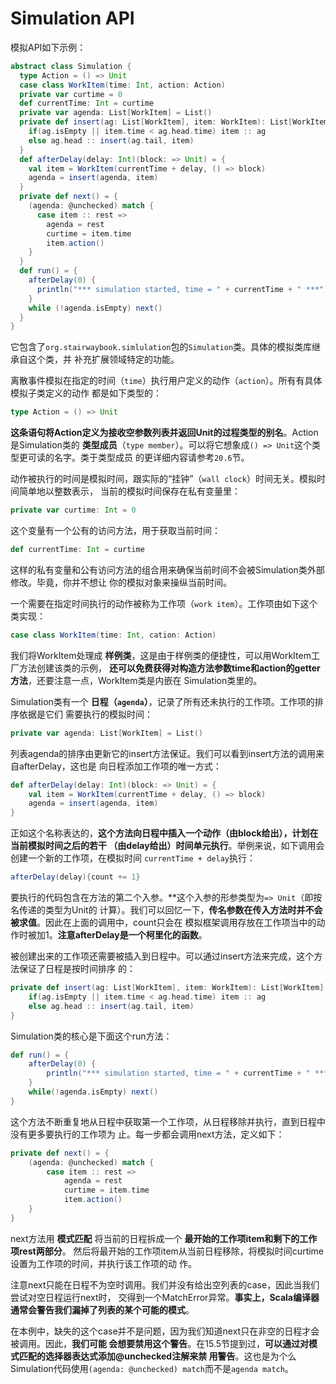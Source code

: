Simulation API
================================================================================
模拟API如下示例：
```scala
abstract class Simulation {
  type Action = () => Unit
  case class WorkItem(time: Int, action: Action)
  private var curtime = 0
  def currentTime: Int = curtime
  private var agenda: List[WorkItem] = List()
  private def insert(ag: List[WorkItem], item: WorkItem): List[WorkItem] = {
    if(ag.isEmpty || item.time < ag.head.time) item :: ag
    else ag.head :: insert(ag.tail, item)
  }
  def afterDelay(delay: Int)(block: => Unit) = {
    val item = WorkItem(currentTime + delay, () => block)
    agenda = insert(agenda, item)
  }
  private def next() = {
    (agenda: @unchecked) match {
      case item :: rest =>
        agenda = rest
        curtime = item.time
        item.action()
    }
  }
  def run() = {
    afterDelay(0) {
      println("*** simulation started, time = " + currentTime + " ***")
    }
    while (!agenda.isEmpty) next()
  }
}
```
它包含了`org.stairwaybook.simlulation`包的`Simulation`类。具体的模拟类库继承自这个类，并
补充扩展领域特定的功能。

离散事件模拟在指定的时间（`time`）执行用户定义的动作（`action`）。所有有具体模拟子类定义的动作
都是如下类型的：
```scala
type Action = () => Unit
```
**这条语句将Action定义为接收空参数列表并返回Unit的过程类型的别名**。Action是Simulation类的
**类型成员**（`type member`）。可以将它想象成`() => Unit`这个类型更可读的名字。类于类型成员
的更详细内容请参考`20.6`节。

动作被执行的时间是模拟时间，跟实际的“挂钟”（`wall clock`）时间无关。模拟时间简单地以整数表示，
当前的模拟时间保存在私有变量里：
```scala
private var curtime: Int = 0
```
这个变量有一个公有的访问方法，用于获取当前时间：
```scala
def currentTime: Int = curtime
```
这样的私有变量和公有访问方法的组合用来确保当前时间不会被Simulation类外部修改。毕竟，你并不想让
你的模拟对象来操纵当前时间。

一个需要在指定时间执行的动作被称为工作项（`work item`）。工作项由如下这个类实现：
```scala
case class WorkItem(time: Int, cation: Action)
```
我们将WorkItem处理成 **样例类**，这是由于样例类的便捷性，可以用WorkItem工厂方法创建该类的示例，
**还可以免费获得对构造方法参数time和action的getter方法**，还要注意一点，WorkItem类是内嵌在
Simulation类里的。

Simulation类有一个 **日程（`agenda`）**，记录了所有还未执行的工作项。工作项的排序依据是它们
需要执行的模拟时间：
```scala
private var agenda: List[WorkItem] = List()
```
列表agenda的排序由更新它的insert方法保证。我们可以看到insert方法的调用来自afterDelay，这也是
向日程添加工作项的唯一方式：
```scala
def afterDelay(delay: Int)(block: => Unit) = {
    val item = WorkItem(currentTime + delay, () => block)
    agenda = insert(agenda, item)
}
```
正如这个名称表达的，**这个方法向日程中插入一个动作（由block给出），计划在当前模拟时间之后的若干
（由delay给出）时间单元执行**。举例来说，如下调用会创建一个新的工作项，在模拟时间
`currentTime + delay`执行：
```scala
afterDelay(delay){count += 1}
```
要执行的代码包含在方法的第二个入参。**这个入参的形参类型为`=> Unit`（即按名传递的类型为Unit的
计算）。我们可以回忆一下，**传名参数在传入方法时并不会被求值**。因此在上面的调用中，count只会在
模拟框架调用存放在工作项当中的动作时被加1。**注意afterDelay是一个柯里化的函数**。

被创建出来的工作项还需要被插入到日程中。可以通过insert方法来完成，这个方法保证了日程是按时间排序
的：
```scala
private def insert(ag: List[WorkItem], item: WorkItem): List[WorkItem] = {
    if(ag.isEmpty || item.time < ag.head.time) item :: ag 
    else ag.head :: insert(ag.tail, item)
}
```
Simulation类的核心是下面这个run方法：
```scala
def run() = {
    afterDelay(0) {
        println("*** simulation started, time = " + currentTime + " ***")
    }
    while(!agenda.isEmpty) next()
}
```
这个方法不断重复地从日程中获取第一个工作项，从日程移除并执行，直到日程中没有更多要执行的工作项为
止。每一步都会调用next方法，定义如下：
```scala
private def next() = {
    (agenda: @unchecked) match {
        case item :: rest =>
            agenda = rest
            curtime = item.time
            item.action()
    }
}
```
next方法用 **模式匹配** 将当前的日程拆成一个 **最开始的工作项item和剩下的工作项rest两部分**。
然后将最开始的工作项item从当前日程移除，将模拟时间curtime设置为工作项的时间，并执行该工作项的动
作。

注意next只能在日程不为空时调用。我们并没有给出空列表的case，因此当我们尝试对空日程运行next时，
交得到一个MatchError异常。**事实上，Scala编译器通常会警告我们漏掉了列表的某个可能的模式**。

在本例中，缺失的这个case并不是问题，因为我们知道next只在非空的日程才会被调用。因此，**我们可能
会想要禁用这个警告**。在15.5节提到过，**可以通过对模式匹配的选择器表达式添加@unchecked注解来禁
用警告**。这也是为个么Simulation代码使用`(agenda: @unchecked) match`而不是`agenda match`。






